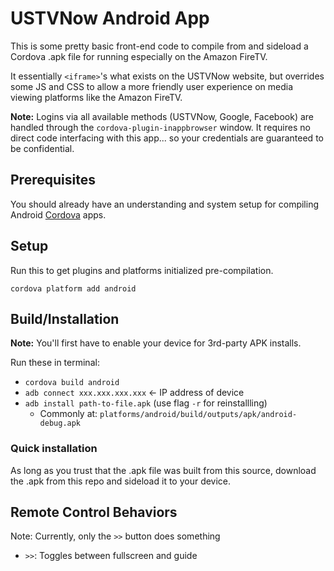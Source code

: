 # USTVNow Android App

This is some pretty basic front-end code to compile from and sideload a Cordova .apk file 
for running especially on the Amazon FireTV. 

It essentially ```<iframe>```'s what exists on the USTVNow website, but overrides
some JS and CSS to allow a more friendly user experience on media viewing platforms
like the Amazon FireTV.

**Note:** Logins via all available methods (USTVNow, Google, Facebook) are handled through the `cordova-plugin-inappbrowser` window. It requires no direct code interfacing with this app... so your credentials are guaranteed to be confidential.

## Prerequisites

You should already have an understanding and system setup for compiling Android [Cordova](https://cordova.apache.org/) apps.

## Setup

Run this to get plugins and platforms initialized pre-compilation.

`cordova platform add android`

## Build/Installation

**Note:** You'll first have to enable your device for 3rd-party APK installs.

Run these in terminal:

* `cordova build android`
* `adb connect xxx.xxx.xxx.xxx` <- IP address of device
* `adb install path-to-file.apk` (use flag `-r` for reinstallling)
	* Commonly at: `platforms/android/build/outputs/apk/android-debug.apk`
	
### Quick installation

As long as you trust that the .apk file was built from this source, download the .apk from this repo and sideload it to your device.

## Remote Control Behaviors

Note: Currently, only the `>>` button does something

* `>>`: Toggles between fullscreen and guide

